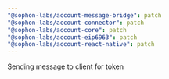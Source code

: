 ```yaml
---
"@sophon-labs/account-message-bridge": patch
"@sophon-labs/account-connector": patch
"@sophon-labs/account-core": patch
"@sophon-labs/account-eip6963": patch
"@sophon-labs/account-react-native": patch
---
```


Sending message to client for token

